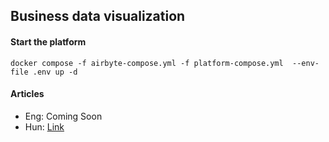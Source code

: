 ## Business data visualization 

#### Start the platform
`docker compose -f airbyte-compose.yml -f platform-compose.yml  --env-file .env up -d`

#### Articles
* Eng: Coming Soon
* Hun: [Link](https://medium.com/p/37222e911f4b) 
